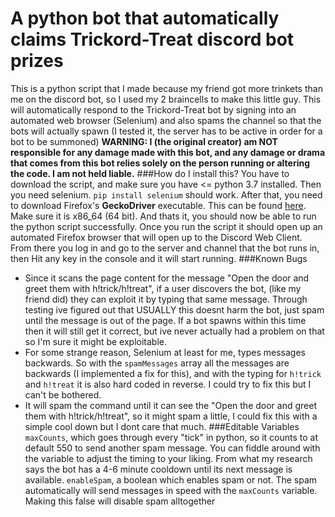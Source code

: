 # A python bot that automatically claims Trickord-Treat discord bot prizes
This is a python script that I made because my friend got more trinkets than me on the discord bot, so I used my 2 braincells to make this little guy.
This will automatically respond to the Trickord-Treat bot by signing into an automated web browser (Selenium) and also spams the channel so that the bots will actually spawn (I tested it, the server has to be active in order for a bot to be summoned)
**WARNING: I (the original creator) am NOT responsible for any damage made with this bot, and any damage or drama that comes from this bot relies solely on the person running or altering the code. I am not held liable.**
###How do I install this?
You have to download the script, and make sure you have <= python 3.7 installed.
Then you need selenium. `pip install selenium` should work.
After that, you need to download Firefox's **GeckoDriver** executable.
This can be found [here](https://github.com/mozilla/geckodriver/releases).
Make sure it is x86_64 (64 bit).
And thats it, you should now be able to run the python script successfully.
Once you run the script it should open up an automated Firefox browser that will open up to the Discord Web Client. From there you log in and go to the server and channel that the bot runs in, then Hit any key in the console and it will start running.
###Known Bugs
- Since it scans the page content for the message "Open the door and greet them with h!trick/h!treat", if a user discovers the bot, (like my friend did) they can exploit it by typing that same message. Through testing ive figured out that USUALLY this doesnt harm the bot, just spam until the message is out of the page. If a bot spawns within this time then it will still get it correct, but ive never actually had a problem on that so I'm sure it might be exploitable.
- For some strange reason, Selenium at least for me, types messages backwards. So with the `spamMessages` array all the messages are backwards (I implemented a fix for this), and with the typing for `h!trick` and `h!treat` it is also hard coded in reverse. I could try to fix this but I can't be bothered.
- It will spam the command until it can see the "Open the door and greet them with h!trick/h!treat", so it might spam a little, I could fix this with a simple cool down but I dont care that much.
###Editable Variables
`maxCounts`, which goes through every "tick" in python, so it counts to at default 550 to send another spam message. You can fiddle around with the variable to adjust the timing to your liking. From what my research says the bot has a 4-6 minute cooldown until its next message is available.
`enableSpam`, a boolean which enables spam or not. The spam automatically will send messages in speed with the `maxCounts` variable. Making this false will disable spam alltogether